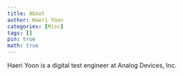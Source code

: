 ```yaml
---
title: About
author: Haeri Yoon
categories: [Misc]
tags: []
pin: true 
math: true
---
```


Haeri Yoon is a digital test engineer at Analog Devices, Inc. 
